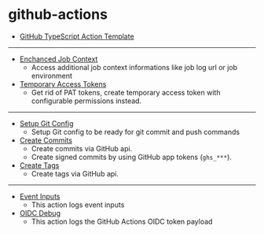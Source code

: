# github-actions

- [GitHub TypeScript Action Template](https://github.com/qoomon/actions--template)

---
- [Enchanced Job Context](https://github.com/qoomon/actions--context)
  - Access additional job context informations like job log url or job environment
- [Temporary Access Tokens](https://github.com/qoomon/actions--access-token)
  - Get rid of PAT tokens, create temporary access token with configurable permissions instead.

---

- [Setup Git Config](https://github.com/qoomon/actions--setup-git)
  - Setup Git config to be ready for git commit and push commands
- [Create Commits](https://github.com/qoomon/actions--create-commit)
  - Create commits via GitHub api.
  - Create signed commits by using GitHub app tokens (`ghs_***`).
- [Create Tags](https://github.com/qoomon/actions--create-tag)
  - Create tags via GitHub api.

---

- [Event Inputs](https://github.com/qoomon/actions--event-inputs)
  - This action logs event inputs
- [OIDC Debug](https://github.com/qoomon/actions--oidc-debug)
  - This action logs the GitHub Actions OIDC token payload 


